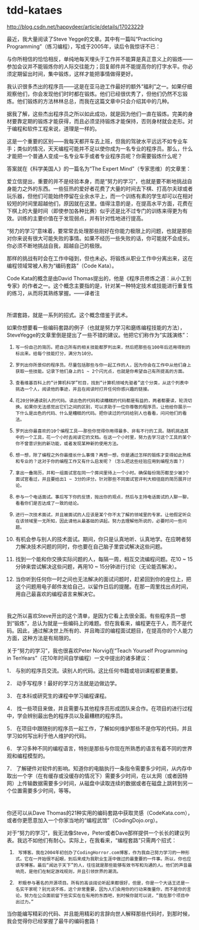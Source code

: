 # tdd-kataes 
http://blog.csdn.net/happydeer/article/details/17023229

最近，我大量阅读了Steve Yegge的文章。其中有一篇叫“Practicing Programming”（练习编程），写成于2005年，读后令我惊讶不已：

与你所相信的恰恰相反，单纯地每天埋头于工作并不能算是真正意义上的锻炼——参加会议并不能锻炼你的人际交往能力；回复邮件并不能提高你的打字水平。你必须定期留出时间，集中锻炼，这样才能把事情做得更好。

我认识很多杰出的程序员——这是在亚马逊工作最好的额外“福利”之一。如果仔细观察他们，你会发现他们时时都在锻炼。他们已经很优秀了，但他们仍然不忘锻炼。他们锻炼的方法林林总总，而我在这篇文章中只会介绍其中的几种。

据我了解，这些杰出程序员之所以如此成功，就是因为他们一直在锻炼。完美的身材要靠定期的锻炼才能获得，而且必须坚持锻炼才能保持，否则身材就会走形。对于编程和软件工程来说，道理是一样的。

这是一个重要的区别——我每天都开车去上班，但我的驾驶水平远远不如专业车手；类似的情况，天天编程可能并不足以使你成为一名专业的程序员。那么，什么才能把一个普通人变成一名专业车手或者专业程序员呢？你需要锻炼什么呢？

答案就在《科学美国人》的一篇名为“The Expert Mind”（专家思维）的文章里：

爱立信提出，重要的并不是经验本身，而是“努力的学习”，也就是要不断地挑战自身能力之外的东西。一些狂热的爱好者花费了大量的时间去下棋、打高尔夫球或者玩乐器，但他们可能始终停留在业余水平上，而一个训练有素的学生却可以在相对较短的时间里超越他们，原因就在这里。值得注意的是，在提高水平方面，花费在下棋上的大量时间（即使参加各种比赛）似乎还是比不过专门的训练来得更为有效。训练的主要价值在于发现弱点，并有针对性地进行提高。

“努力的学习”意味着，要常常去处理那些刚好在你能力极限上的问题，也就是那些对你来说有很大可能失败的事情。如果不经历一些失败的话，你可能就不会成长。你必须不断地挑战自我，超越自己的极限。

那样的挑战有时会在工作中碰到，但也未必。将锻炼从职业工作中分离出来，这在编程领域常被人称为“编码套路”（Code Kata）。

Code Kata的概念是由David Thomas提出的，他是《程序员修炼之道：从小工到专家》的作者之一。这个概念主要指的是，针对某一种特定技术或技能进行重复性的练习，从而将其熟练掌握。——译者注


#
所谓套路，就是一系列的招式。这个概念借鉴于武术。

如果你想要看一些编码套路的例子（也就是努力学习和磨练编程技能的方法），SteveYegge的文章里倒是提出了一些不错的建议。他把它们称作为“实践演练”：

1.     写一份自己的简历。把自己所有的相关技能都罗列出来，然后把那些在100年后还用得到的标出来。给每个技能打分，满分为10分。

2.     罗列出你所景仰的程序员。尽量包括那些与你一起工作的人，因为你会在工作中从他们身上获取一些技能。记录下他们身上的1 ~ 2个闪光点，也就是你希望自己有所提高的方面。

3.     查看维基百科上的“计算机科学”栏目，找到“计算机领域先驱者”这个分类，从这个列表中挑选一个人，阅读他的事迹，并且在阅读时打开任何你感兴趣的链接。

4.     花20分钟通读别人的代码。读出色的代码和读糟糕的代码都是有益的，两者都要读，轮流切换。如果你无法感觉出它们之间的区别，可以求助于一位你尊敬的程序员，让他给你展示一下什么是出色的代码、什么是糟糕的代码。把你读过的代码给别人也看看，问问他们的看法。

5.     罗列出你最喜欢的10个编程工具——那些你觉得你用得最多、非有不行的工具。随机挑选其中的一个工具，花一个小时去阅读它的文档。在这一个小时里，努力去学习这个工具的某个你不曾意识到的新功能，或者发现某种新的使用方法。

6.     想一想，除了编程之外你最擅长什么事情？再想一想，你是通过怎样的锻炼才变得如此熟练和专业的？这对于你的编程工作又有什么启发呢？（怎么把这些经验应用到编程方面？）

7.     拿出一叠简历，并和一组面试官在同一个房间里待上一个小时。确保每份简历都至少被3个面试官看过，并且要给出1 ~ 3分的评分。针对那些不同面试官评判大相径庭的简历展开讨论。

8.     参与一个电话面试。事后写下你的反馈，抛出你的观点，然后与主持电话面试的人聊一聊，看看你们是否达成了一致的结论。

9.     进行一次技术面试，并且被面试的人应该是某个你不太了解的领域里的专家。让他假定听众在该领域里一无所知，因此请他从最基础的讲起。努力去理解他所说的，必要时问一些问题。

10.   有机会参与别人的技术面试。期间，你只是认真地听、认真地学。在应聘者努力解决技术问题的同时，你也要在自己脑子里尝试解决这些问题。

11.   找到一个能和你交换实际问题的人，每隔一周，相互交流编程问题。花10 ~ 15分钟来尝试解决这些问题，再用10 ~ 15分钟进行讨论（无论能否解决）。

12.   当你听到任何你一时之间也无法解决的面试问题时，赶紧回到你的座位上，把这个问题用电子邮件发给自己，以留作日后的提醒。在那一周里找出点时间，用自己最喜欢的编程语言来解决它。

#
我之所以喜欢Steve开出的这个清单，是因为它看上去很全面。有些程序员一想到“锻炼”，总认为就是一些编码上的难题。但在我看来，编程更在于人，而不是代码。因此，通过解决世上所有的、并且晦涩的编程面试题目，在提高你的个人能力方面，这种方法是有局限的。

关于“努力的学习”，我也很喜欢Peter Norvig在“Teach Yourself Programming in TenYears”（花10年时间自学编程）一文中提出的诸多建议：

1． 与别的程序员交流。读别人的代码。这比任何书籍或培训课程都更重要。

2． 动手写程序！最好的学习方法就是边做边学。

3． 在本科或研究生的课程中学习编程课程。

4． 找一些项目来做，并且需要与其他程序员形成团队来合作。在项目的进行过程中，学会辨别最出色的程序员以及最糟糕的程序员。

5． 在项目中跟随别的程序员一起工作，了解如何维护那些不是你写的代码，并且学习如何写出利于他人维护的代码。

6． 学习多种不同的编程语言，特别是那些与你现在所熟悉的语言有着不同的世界观和编程模型的。

7． 了解硬件对软件的影响。知道你的电脑执行一条指令需要多少时间，从内存中取出一个字（在有缓存或没缓存的情况下）需要多少时间，在以太网（或者因特网）上传输数据需要多少时间，从磁盘中读取连续的数据或者在磁盘上跳转到另一个位置需要多少时间，等等。

#
你还可以从Dave Thomas的21种实用的编码套路中获取灵感（CodeKata.com），或者你更愿意加入一个你家当地的“编程武馆”（CodingDojo.org）。

对于“努力的学习”，我无法像Steve，Peter或者Dave那样提供一个长长的建议列表。我远不如他们有耐心。实际上，在我看来，“编程套路”只需两个招式：

1.      写博客。我在2004年初创办了CodingHorror.com博客，作为我自己努力学习的一种形式。它在一开始很不起眼，到后来成为我职业生涯中做过的最重要的一件事。所以，你也应该写博客。最后“闻达于天下”的人，往往就是那些能够有效书写和沟通的人。他们的声音最响亮，是他们在制定游戏规则，并且引领世界的潮流。

2.      积极参与著名的开源项目。所有的高谈阔论听起来都很好，但是，你是一个大话王还是一名实干家呢？别光说不练，这个非常重要，因为人们会用你的行动来衡量你，而不是你的言论。努力在公众面前留下些实实在在有用的东西吧，到时候你就可以说，“我在那个项目中出过力。”

当你能编写精彩的代码、并且能用精彩的言辞向世人解释那些代码时，到那时候，我会觉得你已经掌握了最牛的编码套路！
